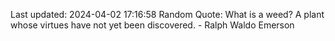 Last updated: 2024-04-02 17:16:58
Random Quote: What is a weed? A plant whose virtues have not yet been discovered. - Ralph Waldo Emerson